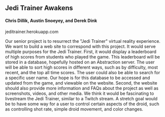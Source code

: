 ## Jedi Trainer Awakens ##

#### Chris Dillik, Austin Snoeyey, and Derek Dink ####

jeditrainer.herokuapp.com

Our senior project is to resurrect the "Jedi Trainer" virtual reality experience. We want to build a web site to correspond with this project. It would serve multiple purposes for the Jedi Trainer. First, it would display a leaderboard of high scores from students who played the game. This leaderboard will be stored in a database, hopefully hosted on an Abstraction server. The user will be able to sort high scores in different ways, such as by difficulty, most recent, and the top all time scores. The user could also be able to search for a specific user name. Our hope is for this database to be accessed and updated from the game, and viewable on the website. Second, the website should also provide more information and FAQs about the project as well as screenshots, videos, and other media. We think it would be fascinating to livestream the Jedi Trainer, similar to a Twitch stream. A stretch goal would be to have some way for a user to control certain aspects of the droid, such as controlling shot rate, simple droid movement, and color changes.
